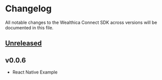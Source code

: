 # Changelog

All notable changes to the Wealthica Connect SDK across versions will be documented in this file.

## [Unreleased]

## v0.0.6
- React Native Example


[Unreleased]: https://github.com/wealthica/wealthica-sdk-js/compare/v0.0.6...HEAD
[Unreleased]: https://github.com/wealthica/wealthica-sdk-js/compare/v0.0.6...v0.0.5
